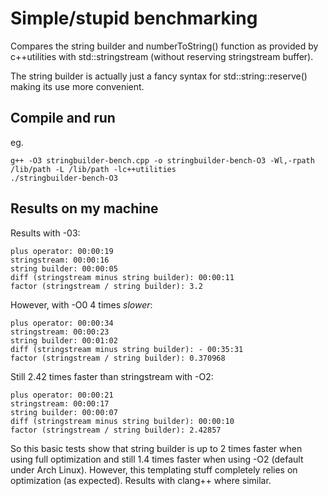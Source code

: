 # Simple/stupid benchmarking

Compares the string builder and numberToString() function as provided by c++utilities
with std::stringstream (without reserving stringstream buffer).

The string builder is actually just a fancy syntax for std::string::reserve()
making its use more convenient.

## Compile and run

eg.
```
g++ -O3 stringbuilder-bench.cpp -o stringbuilder-bench-O3 -Wl,-rpath /lib/path -L /lib/path -lc++utilities
./stringbuilder-bench-O3
```

## Results on my machine

Results with -03:

```
plus operator: 00:00:19
stringstream: 00:00:16
string builder: 00:00:05
diff (stringstream minus string builder): 00:00:11
factor (stringstream / string builder): 3.2
```

However, with -O0 4 times *slower*:

```
plus operator: 00:00:34
stringstream: 00:00:23
string builder: 00:01:02
diff (stringstream minus string builder): - 00:35:31
factor (stringstream / string builder): 0.370968
```

Still 2.42 times faster than stringstream with -O2:

```
plus operator: 00:00:21
stringstream: 00:00:17
string builder: 00:00:07
diff (stringstream minus string builder): 00:00:10
factor (stringstream / string builder): 2.42857
```

So this basic tests show that string builder is up to 2 times faster when using full optimization
and still 1.4 times faster when using -O2 (default under Arch Linux). However, this templating
stuff completely relies on optimization (as expected). Results with clang++ where similar.
